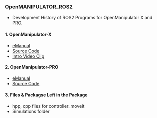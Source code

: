 ### OpenMANIPULATOR_ROS2

- Development History of ROS2 Programs for OpenManipulator X and PRO.

#### 1. OpenManipulator-X 
- [eManual](http://emanual.robotis.com/docs/en/platform/openmanipulator_x/ros2_setup/#ros-setup)
- [Source Code](https://github.com/ROBOTIS-GIT/open_manipulator/tree/ros2)
- [Intro Video Clip](https://www.youtube.com/watch?v=iZuZZk27Y84)

#### 2. OpenManipulator-PRO
- [eManual](http://emanual.robotis.com/docs/en/platform/openmanipulator_pro/ros2_setup/#ros-setup)
- [Source Code](https://github.com/ROBOTIS-GIT/open_manipulator_pro/tree/ros2)

#### 3. Files & Packagse Left in the Package
- hpp, cpp files for controller_moveit
- Simulations folder
